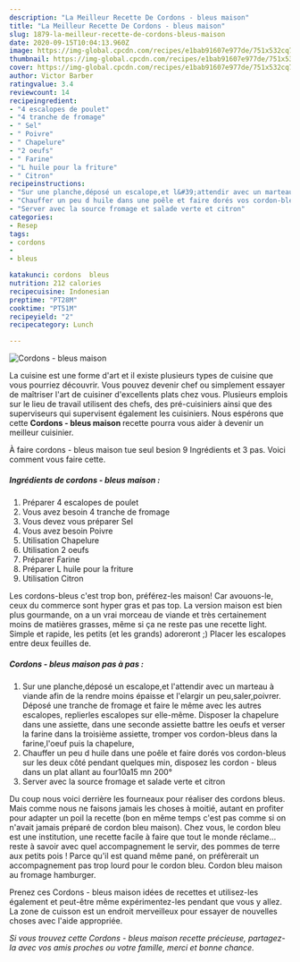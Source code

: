 ```yaml
---
description: "La Meilleur Recette De Cordons - bleus maison"
title: "La Meilleur Recette De Cordons - bleus maison"
slug: 1879-la-meilleur-recette-de-cordons-bleus-maison
date: 2020-09-15T10:04:13.960Z
image: https://img-global.cpcdn.com/recipes/e1bab91607e977de/751x532cq70/cordons-bleus-maison-photo-principale-de-la-recette.jpg
thumbnail: https://img-global.cpcdn.com/recipes/e1bab91607e977de/751x532cq70/cordons-bleus-maison-photo-principale-de-la-recette.jpg
cover: https://img-global.cpcdn.com/recipes/e1bab91607e977de/751x532cq70/cordons-bleus-maison-photo-principale-de-la-recette.jpg
author: Victor Barber
ratingvalue: 3.4
reviewcount: 14
recipeingredient:
- "4 escalopes de poulet"
- "4 tranche de fromage"
- " Sel"
- " Poivre"
- " Chapelure"
- "2 oeufs"
- " Farine"
- "L huile pour la friture"
- " Citron"
recipeinstructions:
- "Sur une planche,déposé un escalope,et l&#39;attendir avec un marteau à viande afin de la rendre moins épaisse et l&#39;elargir un peu,saler,poivrer. Déposé une tranche de fromage et faire le même avec les autres escalopes, replierles escalopes sur elle-même. Disposer la chapelure dans une assiette, dans une seconde assiette battre les oeufs et verser la farine dans la troisième assiette, tromper vos cordon-bleus dans la farine,l&#39;oeuf puis la chapelure,"
- "Chauffer un peu d huile dans une poêle et faire dorés vos cordon-bleus sur les deux côté pendant quelques min, disposez les cordon - bleus dans un plat allant au four10a15 mn 200°"
- "Server avec la source fromage et salade verte et citron"
categories:
- Resep
tags:
- cordons
- 
- bleus

katakunci: cordons  bleus 
nutrition: 212 calories
recipecuisine: Indonesian
preptime: "PT28M"
cooktime: "PT51M"
recipeyield: "2"
recipecategory: Lunch

---
```



![Cordons - bleus maison](https://img-global.cpcdn.com/recipes/e1bab91607e977de/751x532cq70/cordons-bleus-maison-photo-principale-de-la-recette.jpg)

La cuisine est une forme d'art et il existe plusieurs types de cuisine que vous pourriez découvrir. Vous pouvez devenir chef ou simplement essayer de maîtriser l'art de cuisiner d'excellents plats chez vous. Plusieurs emplois sur le lieu de travail utilisent des chefs, des pré-cuisiniers ainsi que des superviseurs qui supervisent également les cuisiniers. Nous espérons que cette <strong> Cordons - bleus maison </strong> recette pourra vous aider à devenir un meilleur cuisinier.

<!--inarticleads1-->

À faire cordons - bleus maison tue seul besion 9 Ingrédients et 3 pas. Voici comment vous faire cette.

##### Ingrédients de cordons - bleus maison :

1. Préparer 4 escalopes de poulet
1. Vous avez besoin 4 tranche de fromage
1. Vous devez vous préparer  Sel
1. Vous avez besoin  Poivre
1. Utilisation  Chapelure
1. Utilisation 2 oeufs
1. Préparer  Farine
1. Préparer L huile pour la friture
1. Utilisation  Citron


Les cordons-bleus c&#39;est trop bon, préférez-les maison! Car avouons-le, ceux du commerce sont hyper gras et pas top. La version maison est bien plus gourmande, on a un vrai morceau de viande et très certainement moins de matières grasses, même si ça ne reste pas une recette light. Simple et rapide, les petits (et les grands) adoreront ;) Placer les escalopes entre deux feuilles de. 

<!--inarticleads2-->

##### Cordons - bleus maison pas à pas :

1. Sur une planche,déposé un escalope,et l&#39;attendir avec un marteau à viande afin de la rendre moins épaisse et l&#39;elargir un peu,saler,poivrer. Déposé une tranche de fromage et faire le même avec les autres escalopes, replierles escalopes sur elle-même. Disposer la chapelure dans une assiette, dans une seconde assiette battre les oeufs et verser la farine dans la troisième assiette, tromper vos cordon-bleus dans la farine,l&#39;oeuf puis la chapelure,
1. Chauffer un peu d huile dans une poêle et faire dorés vos cordon-bleus sur les deux côté pendant quelques min, disposez les cordon - bleus dans un plat allant au four10a15 mn 200°
1. Server avec la source fromage et salade verte et citron


Du coup nous voici derrière les fourneaux pour réaliser des cordons bleus. Mais comme nous ne faisons jamais les choses à moitié, autant en profiter pour adapter un poil la recette (bon en même temps c&#39;est pas comme si on n&#39;avait jamais préparé de cordon bleu maison). Chez vous, le cordon bleu est une institution, une recette facile à faire que tout le monde réclame… reste à savoir avec quel accompagnement le servir, des pommes de terre aux petits pois ! Parce qu&#39;il est quand même pané, on préfèrerait un accompagnement pas trop lourd pour le cordon bleu. Cordon bleu maison au fromage hamburger. 

<!--inarticleads1-->

<p>
Prenez ces Cordons - bleus maison idées de recettes et utilisez-les également et peut-être même expérimentez-les pendant que vous y allez. La zone de cuisson est un endroit merveilleux pour essayer de nouvelles choses avec l'aide appropriée.
</p>

<p>
<i>Si vous trouvez cette Cordons - bleus maison recette précieuse, partagez-la avec vos amis proches ou votre famille, merci et bonne chance.</i>
</p>
